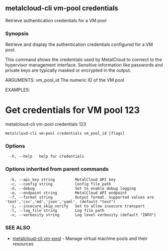 ## metalcloud-cli vm-pool credentials

Retrieve authentication credentials for a VM pool

### Synopsis

Retrieve and display the authentication credentials configured for a VM pool.

This command shows the credentials used by MetalCloud to connect to the hypervisor
management interface. Sensitive information like passwords and private keys are
typically masked or encrypted in the output.

ARGUMENTS:
  vm_pool_id       The numeric ID of the VM pool

EXAMPLES:
  # Get credentials for VM pool 123
  metalcloud-cli vm-pool credentials 123

```
metalcloud-cli vm-pool credentials vm_pool_id [flags]
```

### Options

```
  -h, --help   help for credentials
```

### Options inherited from parent commands

```
  -k, --api_key string         MetalCloud API key
  -c, --config string          Config file path
  -d, --debug                  Set to enable debug logging
  -e, --endpoint string        MetalCloud API endpoint
  -f, --format string          Output format. Supported values are 'text','csv','md','json','yaml'. (default "text")
  -i, --insecure_skip_verify   Set to allow insecure transport
  -l, --log_file string        Log file path
  -v, --verbosity string       Log level verbosity (default "INFO")
```

### SEE ALSO

* [metalcloud-cli vm-pool](metalcloud-cli_vm-pool.md)	 - Manage virtual machine pools and their resources

